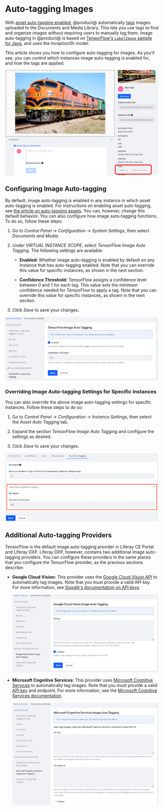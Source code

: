 # Auto-tagging Images [](id=auto-tagging-images)

With 
[asset auto-tagging enabled](/discover/portal/-/knowledge_base/7-2/auto-tagging-assets), 
@product@ automatically 
[tags](/discover/portal/-/knowledge_base/7-2/tagging-content) 
images uploaded to the Documents and Media Library. This lets you use tags to 
find and organize images without requiring users to manually tag them. Image 
auto-tagging in @product@ is based on 
[TensorFlow's `LabelImage` sample for Java](https://github.com/tensorflow/tensorflow/blob/master/tensorflow/java/src/main/java/org/tensorflow/examples/LabelImage.java), 
and uses the Inception5h model. 

This article shows you how to configure auto-tagging for images. As you'll see, 
you can control which instances image auto-tagging is enabled for, and how the 
tags are applied. 

![Figure 1: The train in this image was auto-tagged with the tags *freight car* and *electric locomotive*.](../../../images/auto-tagging-images.png)

## Configuring Image Auto-tagging [](id=configuring-image-auto-tagging)

By default, image auto-tagging is enabled in any instance in which asset 
auto-tagging is enabled. For instructions on enabling asset auto-tagging, see 
[the article on auto-tagging assets](/discover/portal/-/knowledge_base/7-2/auto-tagging-assets). 
You can, however, change this default behavior. You can also configure how image 
auto-tagging functions. To do so, follow these steps: 

1.  Go to *Control Panel* &rarr; *Configuration* &rarr; *System Settings*, then 
    select *Documents and Media*. 

2.  Under *VIRTUAL INSTANCE SCOPE*, select *TensorFlow Image Auto Tagging*. The 
    following settings are available: 

    -   **Enabled:** Whether image auto-tagging is enabled by default on any 
        instance that has auto-tagging enabled. Note that you can override this 
        value for specific instances, as shown in the next section. 

    -   **Confidence Threshold:** TensorFlow assigns a confidence level between 
        0 and 1 for each tag. This value sets the minimum confidence needed for 
        TensorFlow to apply a tag. Note that you can override this value for 
        specific instances, as shown in the next section. 
        <!-- I'm assuming 1 is high confidence and 0 is low confidence? -->

3.  Click *Save* to save your changes. 

![Figure 2: Configure image auto-tagging for the instances in your portal.](../../../images/auto-tagging-image-settings.png)

### Overriding Image Auto-tagging Settings for Specific Instances [](id=overriding-image-auto-tagging-settings-for-specific-instances)

You can also override the above image auto-tagging settings for specific 
instances. Follow these steps to do so: 

1.  Go to *Control Panel* &rarr; *Configuration* &rarr; *Instance Settings*, 
    then select the *Asset Auto Tagging* tab. 

2.  Expand the section *TensorFlow Image Auto Tagging* and configure the 
    settings as desired. 

3.  Click *Save* to save your changes. 

![Figure 3: Configure image auto-tagging for a specific instance.](../../../images/auto-tagging-image-instance.png)

## Additional Auto-tagging Providers [](id=additional-auto-tagging-providers)

TensorFlow is the default image auto-tagging provider in Liferay CE Portal and 
Liferay DXP. Liferay DXP, however, contains two additional image auto-tagging 
providers. You can configure these providers in the same places that you 
configure the TensorFlow provider, as the previous sections describe: 

-   **Google Cloud Vision:** This provider uses the 
    [Google Cloud Vision API](https://cloud.google.com/vision/) 
    to automatically tag images. Note that you must provide a valid API key. For 
    more information, see 
    [Google's documentation on API keys](https://cloud.google.com/docs/authentication/api-keys). 

    ![Figure 4: The Google Cloud Vision provider requires an API key.](../../../images/auto-tagging-image-google.png)

-   **Microsoft Cognitive Services:** This provider uses 
    [Microsoft Cognitive Services](https://azure.microsoft.com/en-us/services/cognitive-services/) 
    to automatically tag images. Note that you must provide a valid 
    [API key](https://azure.microsoft.com/en-us/try/cognitive-services/my-apis/?apiSlug=computer-services) 
    and endpoint. For more information, see the
    [Microsoft Cognitive Services documentation](https://docs.microsoft.com/en-us/azure/cognitive-services/). 

    ![Figure 5: The Microsoft Cognitive Services provider requires an API key and endpoint.](../../../images/auto-tagging-image-microsoft.png)
